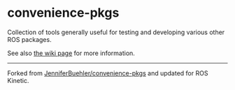 # convenience-pkgs

Collection of tools generally useful for testing and developing various other ROS packages.

See also [the wiki page](https://github.com/JenniferBuehler/convenience-pkgs/wiki/) for more information.

---

Forked from [JenniferBuehler/convenience-pkgs](https://github.com/JenniferBuehler/convenience-pkgs) and updated for ROS Kinetic.
